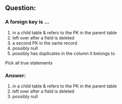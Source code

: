 ## Question:

### A foreign key is ...

1. in a child table & refers to the PK in the parent table
2. left over after a field is deleted
3. a second PK in the same record
4. possibly null
5. possibly has duplicates in the column it belongs to

Pick all true statements

### Answer:

1. in a child table & refers to the PK in the parent table
2. left over after a field is deleted
4. possibly null